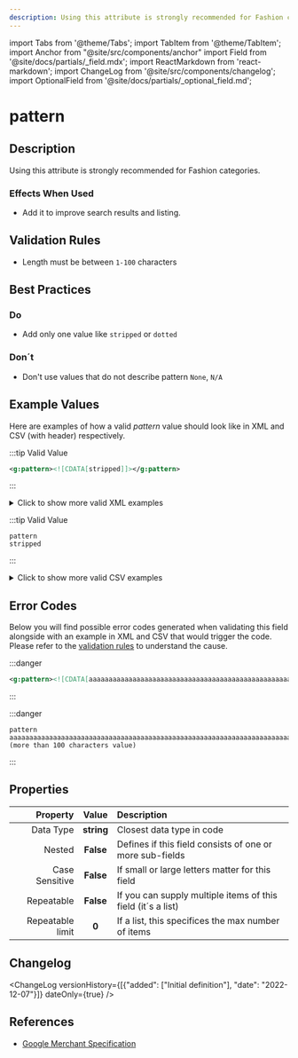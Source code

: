 ```yaml
---
description: Using this attribute is strongly recommended for Fashion categories.
---
```


import Tabs from '@theme/Tabs';
import TabItem from '@theme/TabItem';
import Anchor from "@site/src/components/anchor"
import Field from '@site/docs/partials/_field.mdx';
import ReactMarkdown from 'react-markdown';
import ChangeLog from '@site/src/components/changelog';
import OptionalField from '@site/docs/partials/_optional_field.md';

# pattern

<OptionalField/>

## Description

Using this attribute is strongly recommended for Fashion categories.



### Effects When Used

- Add it to improve search results and listing.









## Validation Rules

- Length must be between `1-100` characters


## Best Practices


### Do

- Add only one value like `stripped` or `dotted`



### Don´t

- Don't use values that do not describe pattern `None`, `N/A`




## Example Values

Here are examples of how a valid *pattern* value  should look like in XML and CSV (with header) respectively.

<Tabs>
  <TabItem value="valid_xml" label="XML" default>

:::tip Valid Value

```xml
<g:pattern><![CDATA[stripped]]></g:pattern>
```

:::

<details>
  <summary>Click to show more valid XML examples</summary>
  <div>

```xml
<g:pattern><![CDATA[stripped]]></g:pattern>
```

```xml
<g:pattern><![CDATA[strips]]></g:pattern>
```


  </div>
</details>

 </TabItem>
  <TabItem value="valid_csv" label="CSV">

:::tip Valid Value

```csv
pattern
stripped
```

:::

<details>
  <summary>Click to show more valid CSV examples</summary>
  <div>

```csv
pattern
stripped
```

```csv
pattern
strips
```


  </div>
</details>

  </TabItem>
</Tabs>

## Error Codes

Below you will find possible error codes generated when validating this field alongside with an example in XML and CSV that would trigger the code. Please refer to the [validation rules](#validation-rules) to understand the cause.

<Tabs>
  <TabItem value="invalid_xml" label="XML" default>

:::danger <Anchor id="validation_invalid_length" title="validation_invalid_length" /> 

```xml
<g:pattern><![CDATA[aaaaaaaaaaaaaaaaaaaaaaaaaaaaaaaaaaaaaaaaaaaaaaaaaaaaaaaaaaaaaaaaaaaaaaaaaaaaaaaaaaaaaaaaaaaaaaaaaaaaa (more than 100 characters value)]]></g:pattern>
```

:::


 </TabItem>
  <TabItem value="invalid_csv" label="CSV">

:::danger <Anchor id="validation_invalid_length" title="validation_invalid_length" /> 

```csv
pattern
aaaaaaaaaaaaaaaaaaaaaaaaaaaaaaaaaaaaaaaaaaaaaaaaaaaaaaaaaaaaaaaaaaaaaaaaaaaaaaaaaaaaaaaaaaaaaaaaaaaaa (more than 100 characters value)
```

:::


  </TabItem>
</Tabs>

## Properties

|     **Property** |         **Value**          | **Description**                                              |
|-----------------:|:--------------------------:|:-------------------------------------------------------------|
|        Data Type |    **string**     | Closest data type in code                                    |
|           Nested |      **False**      | Defines if this field consists of one or more sub-fields     |
|   Case Sensitive |  **False**  | If small or large letters matter for this field              |
|       Repeatable |    **False**    | If you can supply multiple items of this field (it´s a list) |
| Repeatable limit | **0** | If a list, this specifices the max number of items           |

## Changelog
<ChangeLog versionHistory={[{"added": ["Initial definition"], "date": "2022-12-07"}]} dateOnly={true} />

## References
- [Google Merchant Specification](https://support.google.com/merchants/answer/6324483)
